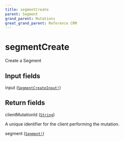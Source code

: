 ```yaml
---
title: segmentCreate
parent: Segment
grand_parent: Mutations
great_grand_parent: Reference CRM
---
```


# segmentCreate

Create a Segment

## Input fields

<div class="field-entry ">
  <span id="input" class="field-name anchored">input (<code><a href="/docs/reference_crm/input_object/segment/segment_create_input">SegmentCreateInput!</a></code>)</span>

  <div class="description-wrapper">

  </div>
</div>

## Return fields

<div class="field-entry ">
  <span id="client_mutation_id" class="field-name anchored">clientMutationId (<code><a href="/docs/reference_crm/scalar/string">String</a></code>)</span>

  <div class="description-wrapper">
   <p>A unique identifier for the client performing the mutation.</p>

  </div>
</div>

<div class="field-entry ">
  <span id="segment" class="field-name anchored">segment (<code><a href="/docs/reference_crm/object/segment">Segment!</a></code>)</span>

  <div class="description-wrapper">

  </div>
</div>

